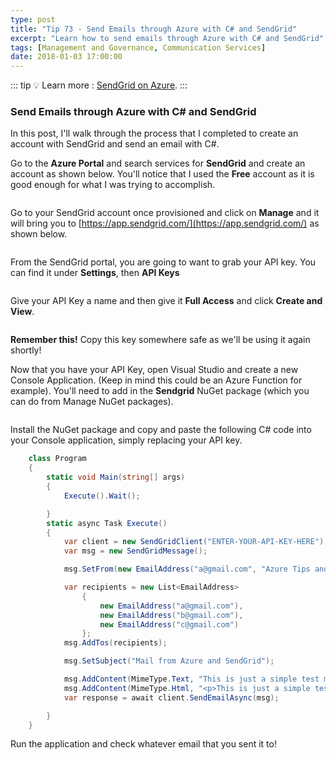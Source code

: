 ```yaml
---
type: post
title: "Tip 73 - Send Emails through Azure with C# and SendGrid"
excerpt: "Learn how to send emails through Azure with C# and SendGrid"
tags: [Management and Governance, Communication Services]
date: 2018-01-03 17:00:00
---
```


::: tip
:bulb: Learn more : [SendGrid on Azure](https://docs.microsoft.com/azure/sendgrid-dotnet-how-to-send-email?WT.mc_id=docs-azuredevtips-azureappsdev).
:::

### Send Emails through Azure with C# and SendGrid

In this post, I'll walk through the process that I completed to create an account with SendGrid and send an email with C#.

Go to the **Azure Portal** and search services for **SendGrid** and create an account as shown below. You'll notice that I used the **Free** account as it is good enough for what I was trying to accomplish.

<img :src="$withBase('/files/sendgrid1.png')">

Go to your SendGrid account once provisioned and click on **Manage** and it will bring you to [https://app.sendgrid.com/](https://app.sendgrid.com/) as shown below.

<img :src="$withBase('/files/sendgrid2.png')">

From the SendGrid portal, you are going to want to grab your API key. You can find it under **Settings**, then **API Keys**

<img :src="$withBase('/files/sendgrid3.png')">

Give your API Key a name and then give it **Full Access** and click **Create and View**.

<img :src="$withBase('/files/sendgrid4.png')">

**Remember this!** Copy this key somewhere safe as we'll be using it again shortly!


Now that you have your API Key, open Visual Studio and create a new Console Application. (Keep in mind this could be an Azure Function for example). You'll need to add in the **Sendgrid** NuGet package (which you can do from Manage NuGet packages).

<img :src="$withBase('/files/sendgrid5.png')">

Install the NuGet package and copy and paste the following C# code into your Console application, simply replacing your API key.

```csharp
    class Program
    {
        static void Main(string[] args)
        {
            Execute().Wait();

        }
        static async Task Execute()
        {
            var client = new SendGridClient("ENTER-YOUR-API-KEY-HERE");
            var msg = new SendGridMessage();

            msg.SetFrom(new EmailAddress("a@gmail.com", "Azure Tips and Tricks"));

            var recipients = new List<EmailAddress>
                {
                    new EmailAddress("a@gmail.com"),
                    new EmailAddress("b@gmail.com"),
                    new EmailAddress("c@gmail.com")
                };
            msg.AddTos(recipients);

            msg.SetSubject("Mail from Azure and SendGrid");

            msg.AddContent(MimeType.Text, "This is just a simple test message!");
            msg.AddContent(MimeType.Html, "<p>This is just a simple test message!</p>");
            var response = await client.SendEmailAsync(msg);

        }
    }
```

Run the application and check whatever email that you sent it to!

<img :src="$withBase('/files/sendgrid6.png')">
